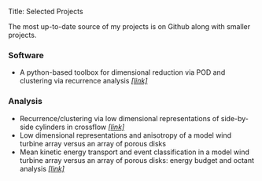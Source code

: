 Title: Selected Projects

The most up-to-date source of my projects is on Github along with smaller projects. 

### Software
* A python-based toolbox for dimensional reduction via POD and clustering via recurrence analysis [*[link]*](https://github.com/betsyhcamp)

### Analysis
* Recurrence/clustering via low dimensional representations of side-by-side cylinders in crossflow [*[link]*](https://pdxscholar.library.pdx.edu/open_access_etds/4391/)
* Low dimensional representations and anisotropy of a model wind turbine array versus an array of porous disks 
* Mean kinetic energy transport and event classification in a model wind turbine array versus an array of porous disks: energy budget and octant analysis [*[link]*](https://journals.aps.org/prfluids/abstract/10.1103/PhysRevFluids.1.044404)

